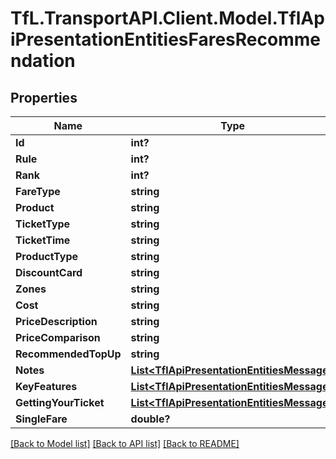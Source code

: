 # TfL.TransportAPI.Client.Model.TflApiPresentationEntitiesFaresRecommendation
## Properties

Name | Type | Description | Notes
------------ | ------------- | ------------- | -------------
**Id** | **int?** |  | [optional] 
**Rule** | **int?** |  | [optional] 
**Rank** | **int?** |  | [optional] 
**FareType** | **string** |  | [optional] 
**Product** | **string** |  | [optional] 
**TicketType** | **string** |  | [optional] 
**TicketTime** | **string** |  | [optional] 
**ProductType** | **string** |  | [optional] 
**DiscountCard** | **string** |  | [optional] 
**Zones** | **string** |  | [optional] 
**Cost** | **string** |  | [optional] 
**PriceDescription** | **string** |  | [optional] 
**PriceComparison** | **string** |  | [optional] 
**RecommendedTopUp** | **string** |  | [optional] 
**Notes** | [**List&lt;TflApiPresentationEntitiesMessage&gt;**](TflApiPresentationEntitiesMessage.md) |  | [optional] 
**KeyFeatures** | [**List&lt;TflApiPresentationEntitiesMessage&gt;**](TflApiPresentationEntitiesMessage.md) |  | [optional] 
**GettingYourTicket** | [**List&lt;TflApiPresentationEntitiesMessage&gt;**](TflApiPresentationEntitiesMessage.md) |  | [optional] 
**SingleFare** | **double?** |  | [optional] 

[[Back to Model list]](../../TfL.TransportAPI.Client/docs/README.md#documentation-for-models) [[Back to API list]](../../TfL.TransportAPI.Client/docs/README.md#documentation-for-api-endpoints) [[Back to README]](../../TfL.TransportAPI.Client/docs/README.md)

